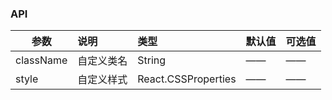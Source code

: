 ### API

| 参数         |说明        |类型 |默认值 |可选值 |
| ------------ | :----------------|:------- | :----- | :----- |
| className      |自定义类名  |String |—— |—— |
| style      |自定义样式  |React.CSSProperties |—— |—— |

